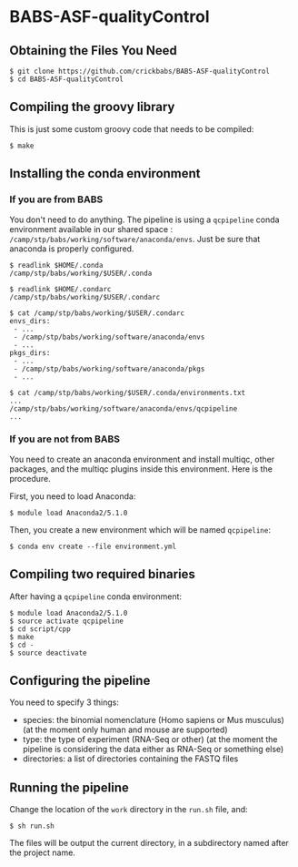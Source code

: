 # BABS-ASF-qualityControl

## Obtaining the Files You Need

	$ git clone https://github.com/crickbabs/BABS-ASF-qualityControl
	$ cd BABS-ASF-qualityControl

## Compiling the groovy library

This is just some custom groovy code that needs to be compiled:

	$ make

## Installing the conda environment

### If you are from BABS

You don't need to do anything. The pipeline is using a `qcpipeline` conda  environment available in our shared space : `/camp/stp/babs/working/software/anaconda/envs`. Just be sure that anaconda is properly configured.

	$ readlink $HOME/.conda
	/camp/stp/babs/working/$USER/.conda

	$ readlink $HOME/.condarc
	/camp/stp/babs/working/$USER/.condarc

	$ cat /camp/stp/babs/working/$USER/.condarc
	envs_dirs:
	 - ...
	 - /camp/stp/babs/working/software/anaconda/envs
	 - ...
	pkgs_dirs:
	 - ...
	 - /camp/stp/babs/working/software/anaconda/pkgs
	 - ...

	$ cat /camp/stp/babs/working/$USER/.conda/environments.txt
	...
	/camp/stp/babs/working/software/anaconda/envs/qcpipeline
	...

### If you are not from BABS

You need to create an anaconda environment and install multiqc, other packages, and the multiqc plugins inside this environment. Here is the procedure.

First, you need to load Anaconda:

	$ module load Anaconda2/5.1.0

Then, you create a new environment which will be named `qcpipeline`:

	$ conda env create --file environment.yml

## Compiling two required binaries

After having a `qcpipeline` conda environment:
	
	$ module load Anaconda2/5.1.0
	$ source activate qcpipeline
	$ cd script/cpp
	$ make
	$ cd -
	$ source deactivate

## Configuring the pipeline

You need to specify 3 things:
 - species: the binomial nomenclature (Homo sapiens or Mus musculus) (at the moment only human and mouse are supported)
 - type: the type of experiment (RNA-Seq or other) (at the moment the pipeline is considering the data either as RNA-Seq or something else)
 - directories: a list of directories containing the FASTQ files

## Running the pipeline

Change the location of the `work` directory in the `run.sh` file, and:
	
	$ sh run.sh

The files will be output the current directory, in a subdirectory named after the project name.

